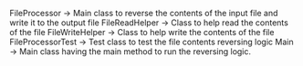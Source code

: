 FileProcessor -> Main class to reverse the contents of the input file and write it to the output file 
FileReadHelper -> Class to help read the contents of the file
FileWriteHelper -> Class to help write the contents of the file
FileProcessorTest -> Test class to test the file contents reversing logic
Main -> Main class having the main method to run the reversing logic.
